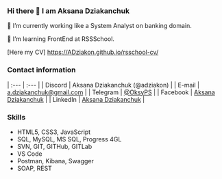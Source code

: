 ### Hi there 👋 I am Aksana Dziakanchuk

🔭 I’m currently working like a System Analyst on banking domain.

🌱 I’m learning FrontEnd at RSSSchool.

[Here my CV] https://ADziakon.github.io/rsschool-cv/

### Contact information

| :---        | :---                                                       |
| Discord     | Aksana Dziakanchuk (@adziakon)                             |
| E-mail      | a.dziakanchuk@gmail.com                                    |
| Telegram    | [@OksyPS](https://t.me/OksyPS)                                                    |
| Facebook    | [Aksana Dziakanchuk](https://www.facebook.com/aksana.peshka)                    |
| LinkedIn    | [Aksana Dziakanchuk](https://www.linkedin.com/in/aksana-dziakanchuk-54329386/) |


### Skills
* HTML5, CSS3, JavaScript
* SQL, MySQL, MS SQL, Progress 4GL
* SVN, GIT, GITHub, GITLab
* VS Code
* Postman, Kibana, Swagger
* SOAP, REST

<!--
**ADziakon/ADziakon** is a ✨ _special_ ✨ repository because its `README.md` (this file) appears on your GitHub profile.

-->
